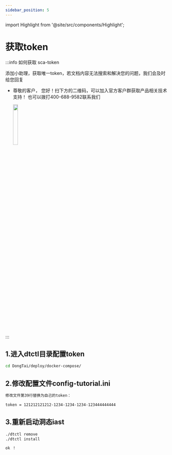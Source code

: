 ```yaml
---
sidebar_position: 5
---
```

import Highlight from '@site/src/components/Highlight';

# 获取token

:::info 如何获取 sca-token

添加小助理，获取唯一token，若文档内容无法搜索和解决您的问题，我们会及时给您回复

* 尊敬的客户， 您好！扫下方的二维码，可以加入官方客户群获取产品相关技术支持！
也可以拨打400-688-9582联系我们

  <img src="/img/docs/getting-started/server/addGroup.png" width="18%"/>
:::


## 1.进入dtctl目录配置token

```bash
cd DongTai/deploy/docker-compose/
```

## 2.修改配置文件config-tutorial.ini

```bash
修改文件第39行替换为自己的token：

token = 121212121212-1234-1234-1234-123444444444
```

## 3.重新启动洞态iast

```bash
./dtctl remove
./dtctl install

ok ！
```






